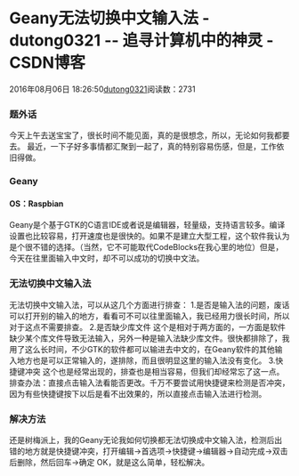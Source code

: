 # Geany无法切换中文输入法 - dutong0321 -- 追寻计算机中的神灵 - CSDN博客
2016年08月06日 18:26:50[dutong0321](https://me.csdn.net/dutong0321)阅读数：2731
### 题外话
今天上午去送宝宝了，很长时间不能见面，真的是很想念，所以，无论如何我都要去。 
最近，一下子好多事情都汇聚到一起了，真的特别容易伤感，但是，工作依旧得做。
### Geany
#### OS：Raspbian
Geany是个基于GTK的C语言IDE或者说是编辑器，轻量级，支持语言较多。编译设置也比较容易，打开速度也是很快的。如果不是建立大型工程，这个软件我认为是个很不错的选择。（当然，它不可能取代CodeBlocks在我心里的地位）但是，今天在往里面输入中文时，却不可以成功的切换中文法。
### 无法切换中文输入法
无法切换中文输入法，可以从这几个方面进行排查： 
1.是否是输入法的问题，废话 
可以打开别的输入的地方，看看可不可以往里面输入，我已经用力很长时间，所以对于这点不需要排查。 
2.是否缺少库文件 
这个是相对于两方面的，一方面是软件缺少某个库文件导致无法输入，另外一种是输入法缺少库文件。很快都排除了，我用了这么长时间，不少GTK的软件都可以输进去中文的，在Geany软件的其他输入地方也是可以正常输入的，遂排除，而且很明显这里的输入法没有变化。 
3.快捷键冲突 
这个也是经常出现的，排查也是相当容易，但我们却经常忘了这一点。排查办法：直接点击输入法看能否更改。千万不要尝试用快捷键来检测是否冲突，因为有些快捷键按下以后是看不出效果的，所以直接点击输入法进行检测。
### 解决方法
还是树梅派上，我的Geany无论我如何切换都无法切换成中文输入法，检测后出错的地方就是快捷键冲突，打开编辑->首选项->快捷键->编辑器->自动完成->双击后删除，然后回车->确定 OK，就是这么简单，轻松解决。
